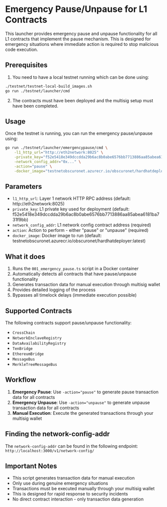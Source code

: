 # Emergency Pause/Unpause for L1 Contracts

This launcher provides emergency pause and unpause functionality for all L1 contracts that implement the pause mechanism. This is designed for emergency situations where immediate action is required to stop malicious code execution.

## Prerequisites

1. You need to have a local testnet running which can be done using:

```bash
./testnet/testnet-local-build_images.sh                                         
go run ./testnet/launcher/cmd
```

2. The contracts must have been deployed and the multisig setup must have been completed.

## Usage

Once the testnet is running, you can run the emergency pause/unpause using:

```bash
go run ./testnet/launcher/emergencypause/cmd \
    -l1_http_url="http://eth2network:8025" \
    -private_key="f52e5418e349dccdda29b6ac8b0abe6576bb7713886aa85abea6181ba731f9bb" \
    -network_config_addr="0x..." \
    -action="pause" \
    -docker_image="testnetobscuronet.azurecr.io/obscuronet/hardhatdeployer:latest"
```

## Parameters

- `l1_http_url`: Layer 1 network HTTP RPC address (default: http://eth2network:8025)
- `private_key`: L1 private key used for deployment (default: f52e5418e349dccdda29b6ac8b0abe6576bb7713886aa85abea6181ba731f9bb)
- `network_config_addr`: L1 network config contract address (required)
- `action`: Action to perform - either "pause" or "unpause" (required)
- `docker_image`: Docker image to run (default: testnetobscuronet.azurecr.io/obscuronet/hardhatdeployer:latest)

## What it does

1. Runs the `001_emergency_pause.ts` script in a Docker container
2. Automatically detects all contracts that have pause/unpause functionality
3. Generates transaction data for manual execution through multisig wallet
4. Provides detailed logging of the process
5. Bypasses all timelock delays (immediate execution possible)

## Supported Contracts

The following contracts support pause/unpause functionality:
- `CrossChain`
- `NetworkEnclaveRegistry`
- `DataAvailabilityRegistry`
- `TenBridge`
- `EthereumBridge`
- `MessageBus`
- `MerkleTreeMessageBus`

## Workflow

1. **Emergency Pause**: Use `-action="pause"` to generate pause transaction data for all contracts
2. **Emergency Unpause**: Use `-action="unpause"` to generate unpause transaction data for all contracts
3. **Manual Execution**: Execute the generated transactions through your multisig wallet

## Finding the network-config-addr

The `network-config-addr` can be found in the following endpoint: `http://localhost:3000/v1/network-config/`

## Important Notes

- This script generates transaction data for manual execution
- Only use during genuine emergency situations
- Transactions must be executed manually through your multisig wallet
- This is designed for rapid response to security incidents
- No direct contract interaction - only transaction data generation
